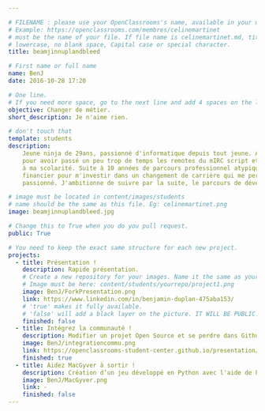 ```yaml
---

# FILENAME : please use your OpenClassrooms's name, available in your url.
# Example: https://openclassrooms.com/membres/celinemartinet
# must be the name of your file. If file name is celinemartinet.md, title is celinemartinet.
# lowercase, no blank space, Capital case or special character.
title: beamjinnuplandbleed

# First name or full name
name: BenJ
date: 2016-10-28 17:20

# One line.
# If you need more space, go to the next line and add 4 spaces on the left, as in 'description'.
objective: Changer de métier.
short_description: Je n'aime rien.

# don't touch that
template: students
description:
    Jeune ninja de 29ans, passionné d'informatique depuis tout jeune. Après avoir été en échec scolaire
    pour avoir passé un peu trop de temps les remotes du mIRC script et les IRC, j'ai mis un terme très tôt
    à ma scolarité. Suite à 10 années de parcours professionnel atypique, je profite d'un confort
    financier pour m'investir dans un changement de carrière qui me permettra d'excercer un métier m'a toujours
    passionné. J'ambitionne de suivre par la suite, le parcours de développeur d'application - Java.

# image must be located in content/images/students
# name should be the same as this file. Eg: celinemartinet.png
image: beamjinnuplandbleed.jpg

# Change this to True when you do you pull request.
public: True

# You need to keep the exact same structure for each new project.
projects:
  - title: Présentation !
    description: Rapide présentation.
    # Create a new repository for your images. Name it the same as your nickname and profile picture.
    # Image must be here: content/students/yourrepo/project1.png
    image: BenJ/ForkPresentation.png
    link: https://www.linkedin.com/in/benjamin-duplan-475aba153/
    # 'true' makes it fully available.
    # 'false' will add a black layer on the picture. IT WILL BE PUBLIC!
    finished: false
  - title: Intégrez la communauté !
    description: Modifier un projet Open Source et se perdre dans Github et avant de commprendre comme faire des pull requests. 
    image: BenJ/integrationcommu.png
    link: https://openclassrooms-student-center.github.io/presentation/students/BenJ.html
    finished: true
  - title: Aidez MacGyver à sortir !
    description: Création d’un jeu développé en Python avec l'aide de Pygame.
    image: BenJ/MacGyver.png
    link: -
    finished: false
---
```

